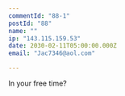 ```yaml
---
commentId: "88-1"
postId: "88"
name: ""
ip: "143.115.159.53"
date: 2030-02-11T05:00:00.000Z
email: "Jac7346@aol.com"

---
```

<p>In your free time?</p>